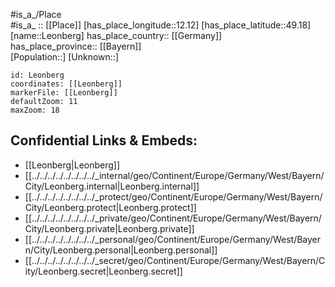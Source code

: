 ﻿---
location: [49.18,12.12] 
mapzoom: [7,12] 
mapmarker: city 
type: City
tags:
- geo/City


SpocWebEntityId: 31947
isDeleted: false
confidential: public

---
#is_a_/Place  
#is_a_ :: [[Place]] 
[has_place_longitude::12.12] 
[has_place_latitude::49.18] 
[name::Leonberg] 
has_place_country:: [[Germany]]  
has_place_province:: [[Bayern]]  
[Population::] 
[Unknown::] 


```leaflet
id: Leonberg
coordinates: [[Leonberg]] 
markerFile: [[Leonberg]] 
defaultZoom: 11 
maxZoom: 18
```


## Confidential Links & Embeds: 
- [[Leonberg|Leonberg]]  
- [[../../../../../../../../_internal/geo/Continent/Europe/Germany/West/Bayern/City/Leonberg.internal|Leonberg.internal]] 
- [[../../../../../../../../_protect/geo/Continent/Europe/Germany/West/Bayern/City/Leonberg.protect|Leonberg.protect]] 
- [[../../../../../../../../_private/geo/Continent/Europe/Germany/West/Bayern/City/Leonberg.private|Leonberg.private]] 
- [[../../../../../../../../_personal/geo/Continent/Europe/Germany/West/Bayern/City/Leonberg.personal|Leonberg.personal]] 
- [[../../../../../../../../_secret/geo/Continent/Europe/Germany/West/Bayern/City/Leonberg.secret|Leonberg.secret]] 
